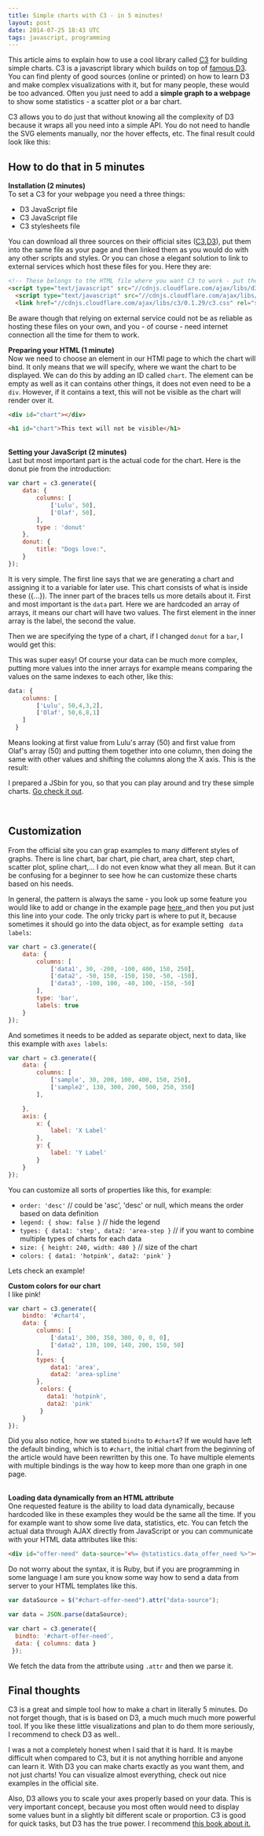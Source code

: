 ```yaml
---
title: Simple charts with C3 - in 5 minutes!
layout: post
date: 2014-07-25 18:43 UTC
tags: javascript, programming
---
```

<script type="text/javascript" src="//cdnjs.cloudflare.com/ajax/libs/d3/3.4.11/d3.js"></script>
<script type="text/javascript" src="//cdnjs.cloudflare.com/ajax/libs/c3/0.1.29/c3.js"></script>


This article aims to explain how to use a cool library called <a href="http://c3js.org/">C3</a> for building simple charts. C3 is a javascript library
which builds on top of <a href="http://d3js.org/">famous D3</a>. You can find plenty of good sources (online or printed) on how to learn D3 and make
complex visualizations with it, but for many people, these would be too advanced. Often you just need to add a <strong>simple graph to
a webpage </strong> to show some statistics - a scatter plot or a bar chart.

C3 allows you to do just that without knowing all the complexity of D3 because it wraps all you need into a simple API.
You do not need to handle the SVG elements manually, nor the hover effects, etc.
The final result could look like this:

<div id="chart"></div>
<script>
var chart = c3.generate({
    data: {
        columns: [
            ['Lulu', 50],
            ['Olaf', 50],
        ],
        type : 'donut'
    },
    donut: {
        title: "Dog love",
    }
});
</script>

<h2> How to do that in 5 minutes </h2>
<strong> Installation (2 minutes) </strong><br>
To set a C3 for your webpage you need a three things:
<ul>
    <li>D3 JavaScript file </li>
    <li>C3 JavaScript file </li>
    <li>C3 stylesheets file </li>
</ul>

You can download all three sources on their official sites (<a href="http://c3js.org/">C3</a>,<a href="http://d3js.org/">D3</a>), put them into the same file as your page and then linked them as you would do with any other scripts and styles.
Or you can chose a elegant solution to link to external services which host these files for you. Here they are:

```html
<!-- These belongs to the HTML file where you want C3 to work - put these lines into your <head> tag -->
<script type="text/javascript" src="//cdnjs.cloudflare.com/ajax/libs/d3/3.4.11/d3.js"></script>
  <script type="text/javascript" src="//cdnjs.cloudflare.com/ajax/libs/c3/0.1.29/c3.js"></script>
  <link href="//cdnjs.cloudflare.com/ajax/libs/c3/0.1.29/c3.css" rel="stylesheet" type="text/css">
```

Be aware though that relying on external service could not be as reliable as hosting these files on your own, and you - of course - need internet connection all the time for them to work.

<strong>Preparing your HTML (1 minute)</strong><br>
Now we need to choose an element in our HTMl page to which the chart will bind. It only means that we will specify, where we want the chart to be displayed.
We can do this by adding an ID called `chart`. The element can be empty as well as it can contains other things, it does not even need to be a `div`. However, if it contains a text,
this will not be visible as the chart will render over it.

```html
<div id="chart"></div>
```

```html
<h1 id="chart">This text will not be visible</h1>
```
<br>
<strong>Setting your JavaScript (2 minutes)</strong><br>
Last but most important part is the actual code for the chart. Here is the donut pie from the introduction:

```javascript
var chart = c3.generate({
    data: {
        columns: [
            ['Lulu', 50],
            ['Olaf', 50],
        ],
        type : 'donut'
    },
    donut: {
        title: "Dogs love:",
    }
});
```

It is very simple. The first line says that we are generating a chart and assigning it to a variable for later use.
This chart consists of what is inside these ({...}). The inner part of the braces tells us more details about it. First and most important is the `data` part.
Here we are hardcoded an array of arrays, it means our chart will have two values. The first element in the inner array is the label, the second the value.

Then we are specifying the type of a chart, if I changed `donut` for a `bar`, I would get this:

<div id="chart2"></div>
<script>
var chart = c3.generate({
    bindto: '#chart2',
    data: {
        columns: [
            ['Lulu', 50],
            ['Olaf', 50],
        ],
        type : 'bar'
    },
    donut: {
        title: "Dogs love:",
    }
});
</script>

This was super easy! Of course your data can be much more complex, putting more values into the inner arrays for example means comparing the values on the same indexes to each other, like this:

```javascript
data: {
    columns: [
        ['Lulu', 50,4,3,2],
        ['Olaf', 50,6,8,1]
    ]
  }
```

Means looking at first value from Lulu's array (50) and first value from Olaf's array (50) and putting them together into one column, then doing the same with other values and shifting the columns
along the X axis. This is the result:

<div id="chart3"></div>
<script>
var chart = c3.generate({
    bindto: '#chart3',
    data: {
        columns: [
            ['Lulu', 50,4,3,2],
            ['Olaf', 50,6,8,1],
        ],
        type : 'bar'
    },
    donut: {
        title: "Dogs love:",
    }
});
</script>

I prepared a JSbin for you, so that you can play around and try these simple charts.
<a href="http://jsbin.com/vuhoy/1/edit?html,js,output" target="blank"><span class="btn btn-primary">Go check it out</span></a>.

<br>
<h2>Customization</h2>
From the official site you can grap examples to many different styles of graphs. There is line chart, bar chart, pie chart, area chart, step chart, scatter plot, spline chart,... I do not even know
what they all mean. But it can be confusing for a beginner to see how he can customize these charts based on his needs.

In general, the pattern is always the same - you look up some feature you would like to add or change in the example page <a href="http://c3js.org/examples.html">here </a>,and then you put just this line into your
code. The only tricky part is where to put it, because sometimes it should go into the data object, as for example setting ` data labels`:

```javascript
var chart = c3.generate({
    data: {
        columns: [
            ['data1', 30, -200, -100, 400, 150, 250],
            ['data2', -50, 150, -150, 150, -50, -150],
            ['data3', -100, 100, -40, 100, -150, -50]
        ],
        type: 'bar',
        labels: true
    }
});
```

And sometimes it needs to be added as separate object, next to data, like this example with `axes labels`:

```javascript
var chart = c3.generate({
    data: {
        columns: [
            ['sample', 30, 200, 100, 400, 150, 250],
            ['sample2', 130, 300, 200, 500, 250, 350]
        ],

    },
    axis: {
        x: {
            label: 'X Label'
        },
        y: {
            label: 'Y Label'
        }
    }
});
```

You can customize all sorts of properties like this, for example:

-  `order: 'desc'` // could be 'asc', 'desc' or null, which means the order based on data definition
-  `legend: { show: false }` // hide the legend
-  `types: { data1: 'step', data2: 'area-step }` // if you want to combine multiple types of charts for each data
-  `size: { height: 240, width: 480 }` // size of the chart
-  `colors: { data1: 'hotpink', data2: 'pink' }`

Lets check an example!


<strong>Custom colors for our chart</strong><br>
I like pink!

<div id="chart4"></div>
<script>
var chart = c3.generate({
    bindto: '#chart4',
    data: {
        columns: [
            ['data1', 300, 350, 300, 0, 0, 0],
            ['data2', 130, 100, 140, 200, 150, 50]
        ],
        types: {
            data1: 'area',
            data2: 'area-spline'
        },
         colors: {
                   data1: 'hotpink',
                   data2: 'pink'},
    }
});
</script>

```javascript
var chart = c3.generate({
    bindto: '#chart4',
    data: {
        columns: [
            ['data1', 300, 350, 300, 0, 0, 0],
            ['data2', 130, 100, 140, 200, 150, 50]
        ],
        types: {
            data1: 'area',
            data2: 'area-spline'
        },
         colors: {
           data1: 'hotpink',
           data2: 'pink'
         }
    }
});
```

Did you also notice, how we stated `bindto` to `#chart4`? If we would have left the default binding, which is to `#chart`, the initial chart from the beginning of the article would have been rewritten
by this one. To have multiple elements with multiple bindings is the way how to keep more than one graph in one page.


<br>
<strong>Loading data dynamically from an HTML attribute</strong><br>
One requested feature is the ability to load data dynamically, because hardcoded like in these examples they would be the same all the time.
If you for example want to show some live data, statistics, etc. You can fetch the actual data through AJAX directly from JavaScript or you can communicate with your HTML data attributes like this:

```html
<div id="offer-need" data-source="<%= @statistics.data_offer_need %>"></div>
 ```

 Do not worry about the syntax, it is Ruby, but if you are programming in some language I am sure you know some way how to send a data from server to your HTML templates like this.

 ```javascript
 var dataSource = $("#chart-offer-need").attr("data-source");

 var data = JSON.parse(dataSource);

 var chart = c3.generate({
   bindto: '#chart-offer-need',
   data: { columns: data }
  });
```

We fetch the data from the attribute using `.attr` and then we parse it.

<h2>Final thoughts</h2>
C3 is a great and simple tool how to make a chart in literally 5 minutes. Do not forget though, that is is based on D3, a much much much more powerful tool.
If you like these little visualizations and plan to do them more seriously, I recommend to check D3 as well..

I was a not a completely honest when I said that it is hard. It is
maybe difficult when compared to C3, but it is not anything horrible and anyone can learn it. With D3 you can make charts exactly as you want them, and not just charts! You can visualize almost everything,
check out nice examples in the official site.

Also, D3 allows you to scale your axes properly based on your data. This is very important concept, because you most often would need to display some values bunt in
a slightly bit different scale or proportion. C3 is good for quick tasks, but D3 has the true power. I recommend <a href="http://shop.oreilly.com/product/0636920026938.do">this book about it. </a>
